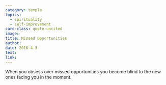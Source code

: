 ```yaml
---
category: temple
topics:
  - spirituality
  - self-improvement
card-class: quote-uncited
image:
title: Missed Opportunities
author:
date: 2016-4-3
text:
link:
---
```

When you obsess over missed opportunities you become blind to the new ones facing you in the moment.
